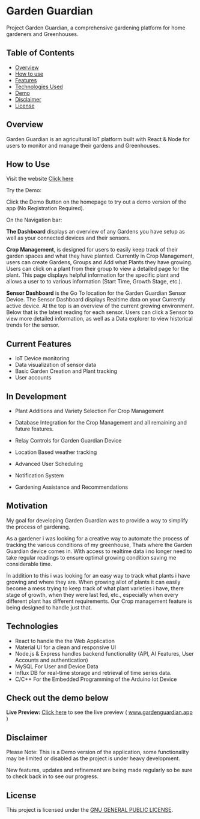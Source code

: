 # Garden Guardian

Project Garden Guardian, a comprehensive gardening platform for home gardeners and Greenhouses.

## Table of Contents
- [Overview](#overview)
- [How to use](#how-to-use)
- [Features](#current-features)
- [Technologies Used](#technologies)
- [Demo](#check-out-the-demo-below)
- [Disclaimer](#disclaimer)
- [License](#license)

## Overview

Garden Guardian is an agricultural IoT platform built with React & Node for users to monitor and manage their gardens and Greenhouses.

## How to Use

Visit the website [Click here](https://www.gardenguardian.app)

Try the Demo:

Click the Demo Button on the homepage to try out a demo version of the app (No Registration Required).

On the Navigation bar:

<b>The Dashboard</b> displays an overview of any Gardens you have setup as well as your connected devices and their sensors.

<b>Crop Management</b>, is designed for users to easily keep track of their garden spaces and what they have planted. Currently in Crop Management, users can create Gardens, Groups and Add what Plants they have growing. Users can click on a plant from their group to view a detailed page for the plant. This page displays helpful information for the specific plant and allows a user to to various information (Start Time, Growth Stage, etc.).

<b>Sensor Dashboard</b> is the Go To location for the Garden Guardian Sensor Device. The Sensor Dashboard displays Realtime data on your Currently active device. At the top is an overview of the current growing environment. Below that is the latest reading for each sensor. Users can click a Sensor to view more detailed information, as well as a Data explorer to view historical trends for the sensor.


## Current Features

- IoT Device monitoring
- Data visualization of sensor data
- Basic Garden Creation and Plant tracking
- User accounts

## In Development

- Plant Additions and Variety Selection For Crop Management
- Database Integration for the Crop Management and all remaining and future features.
- Relay Controls for Garden Guardian Device

- Location Based weather tracking
- Advanced User Scheduling
- Notification System
- Gardening Assistance and Recommendations

## Motivation
My goal for developing Garden Guardian was to provide a way to simplify the process of gardening. 

As a gardener i was looking for a creative way to automate the process of tracking the various conditions of my greenhouse, Thats where the Garden Guardian device comes in. With access to realtime data i no longer need to take regular readings to ensure optimal growing condition saving me considerable time.

In addition to this i was looking for an easy way to track what plants i have growing and where they are. When growing allot of plants it can easily become a mess trying to keep track of what plant varieties i have, there stage of growth, when they were last fed, etc., especially when every different plant has different requirements. Our Crop management feature is being designed to handle just that.

## Technologies

- React to handle the the Web Application
- Material UI for a clean and responsive UI
- Node.js & Express handles backend functionality (API, AI Features, User Accounts and authentication)
- MySQL For User and Device Data
- Influx DB for real-time storage and retrieval of time series data.
- C/C++ For the Embedded Programming of the Arduino Iot Device


## Check out the demo below

<b>Live Preview: </b> [Click here](https://www.gardenguardian.app) to see the live preview ( www.gardenguardian.app )


## Disclaimer

Please Note: This is a Demo version of the application, some functionality may be limited or disabled as the project is under heavy development.

New features, updates and refinement are being made regularly so be sure to check back in to see our progress.


## License

This project is licensed under the [GNU GENERAL PUBLIC LICENSE](LICENSE).
